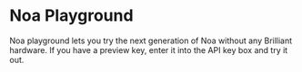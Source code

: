 # Noa Playground

Noa playground lets you try the next generation of Noa without any Brilliant hardware. If you have a preview key, enter it into the API key box and try it out.
